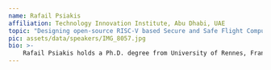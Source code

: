 ```yaml
---
name: Rafail Psiakis
affiliation: Technology Innovation Institute, Abu Dhabi, UAE
topic: "Designing open-source RISC-V based Secure and Safe Flight Computers"
pic: assets/data/speakers/IMG_8057.jpg
bio: >-
    Rafail Psiakis holds a Ph.D. degree from University of Rennes, France, obtained in 2018, while working with CAIRN laboratory in Inria Rennes. He holds a M.S. & Bachelor joint diploma from the Department of Electrical and Computer Engineering at University of Patras, Greece, obtained in 2015.Currently he is a Lead Silicon Security Researcher at Secure Systems Reasearch Center of Technology Innovation Institute, Abu Dhabi, UAE. His research interests include embedded systems, security, confidential computing, computer architecture, RISC-V, fault tolerance.
---
```


